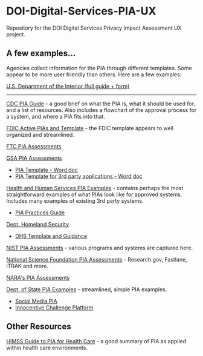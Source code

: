 # DOI-Digital-Services-PIA-UX
Repository for the DOI Digital Services Privacy Impact Assessment UX project.

## A few examples...
Agencies collect information for the PIA through different templates.  Some appear to be more user friendly than others.  Here are a few examples:

[U.S. Department of the Interior (full guide + form)](https://www.doi.gov/sites/doi.gov/files/migrated/ocio/information_assurance/privacy/upload/DOI-PIA-Guide-09-30-2014.pdf)

---

[CDC PIA Guide](http://www2.cdc.gov/cdcup/library/process_guides/doc/CDC_UP_Process_Guide_PIA.doc) - a good brief on what the PIA is, what it should be used for, and a list of resources.  Also includes a flowchart of the approval process for a system, and where a PIA fits into that.

[FDIC Active PIAs and Template](https://www.fdic.gov/about/privacy/assessments.html) - the FDIC template appears to well organized and streamlined.

[FTC PIA Assessments](https://www.ftc.gov/site-information/privacy-policy/privacy-impact-assessments)

[GSA PIA Assessments](http://www.gsa.gov/portal/content/102237)
- [PIA Template - Word doc](http://www.gsa.gov/portal/getMediaData?mediaId=117566)
- [PIA Template for 3rd party applications - Word doc](http://www.gsa.gov/portal/getMediaData?mediaId=117570)

[Health and Human Services PIA Examples](http://www.hhs.gov/pia/) - contains perhaps the most straightforward examples of what PIAs look like for approved systems.  Includes many examples of existing 3rd party systems.
- [PIA Practices Guide](https://www.hhs.gov/ocio/eplc/EPLC%20Archive%20Documents/19%20-%20Privacy%20Impact%20Assessment/eplc_privacy_impact_assessment_practices_guide.pdf)

[Dept. Homeland Security](https://www.dhs.gov/privacy-impact-assessments)
- [DHS Template and Guidance](https://www.dhs.gov/publication/privacy-impact-assessment-guidance)

[NIST PIA Assessments](https://www.nist.gov/nist-privacy-impact-assessments) - various programs and systems are captured here.

[National Science Foundation PIA Assessments](https://nsf.gov/policies/pia.jsp) - Research.gov, Fastlane, iTRAK and more.

[NARA's PIA Assessments](https://www.archives.gov/privacy/privacy-impact-assessments)

[Dept. of State PIA Examples](https://foia.state.gov/Learn/PIA.aspx) - streamlined, simple PIA examples.
- [Social Media PIA](https://foia.state.gov/_docs/PIA/DepartmentWideSocialMedia.pdf)
- [Innocentive Challenge Platform](https://foia.state.gov/_docs/PIA/Innocentive%20PIA.pdf)

## Other Resources 

[HIMSS Guide to PIA for Health Care](https://www.himss.org/sites/himssorg/files/HIMSSorg/Content/files/D87_HIMSS_PIA_Guide_.pdf) - a good summary of PIA as applied within health care environments.





